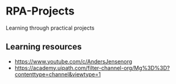 # RPA-Projects
 Learning through practical projects
 <br>

 Learning resources
 ---
  - https://www.youtube.com/c/AndersJensenorg
  - https://academy.uipath.com/filter-channel-org/Mg%3D%3D?contenttype=channel&viewtype=1
